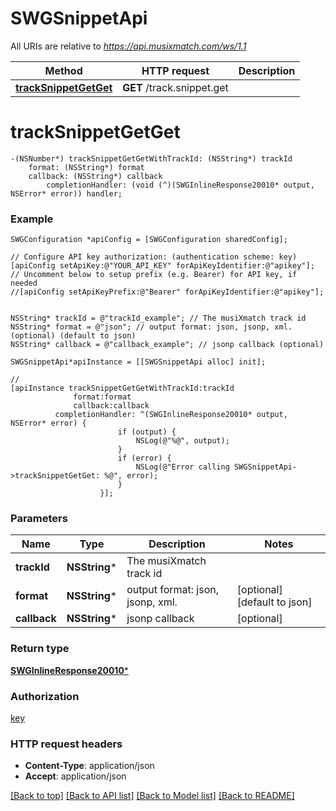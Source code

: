 # SWGSnippetApi

All URIs are relative to *https://api.musixmatch.com/ws/1.1*

Method | HTTP request | Description
------------- | ------------- | -------------
[**trackSnippetGetGet**](SWGSnippetApi.md#tracksnippetgetget) | **GET** /track.snippet.get | 


# **trackSnippetGetGet**
```objc
-(NSNumber*) trackSnippetGetGetWithTrackId: (NSString*) trackId
    format: (NSString*) format
    callback: (NSString*) callback
        completionHandler: (void (^)(SWGInlineResponse20010* output, NSError* error)) handler;
```





### Example 
```objc
SWGConfiguration *apiConfig = [SWGConfiguration sharedConfig];

// Configure API key authorization: (authentication scheme: key)
[apiConfig setApiKey:@"YOUR_API_KEY" forApiKeyIdentifier:@"apikey"];
// Uncomment below to setup prefix (e.g. Bearer) for API key, if needed
//[apiConfig setApiKeyPrefix:@"Bearer" forApiKeyIdentifier:@"apikey"];


NSString* trackId = @"trackId_example"; // The musiXmatch track id
NSString* format = @"json"; // output format: json, jsonp, xml. (optional) (default to json)
NSString* callback = @"callback_example"; // jsonp callback (optional)

SWGSnippetApi*apiInstance = [[SWGSnippetApi alloc] init];

// 
[apiInstance trackSnippetGetGetWithTrackId:trackId
              format:format
              callback:callback
          completionHandler: ^(SWGInlineResponse20010* output, NSError* error) {
                        if (output) {
                            NSLog(@"%@", output);
                        }
                        if (error) {
                            NSLog(@"Error calling SWGSnippetApi->trackSnippetGetGet: %@", error);
                        }
                    }];
```

### Parameters

Name | Type | Description  | Notes
------------- | ------------- | ------------- | -------------
 **trackId** | **NSString***| The musiXmatch track id | 
 **format** | **NSString***| output format: json, jsonp, xml. | [optional] [default to json]
 **callback** | **NSString***| jsonp callback | [optional] 

### Return type

[**SWGInlineResponse20010***](SWGInlineResponse20010.md)

### Authorization

[key](../README.md#key)

### HTTP request headers

 - **Content-Type**: application/json
 - **Accept**: application/json

[[Back to top]](#) [[Back to API list]](../README.md#documentation-for-api-endpoints) [[Back to Model list]](../README.md#documentation-for-models) [[Back to README]](../README.md)

